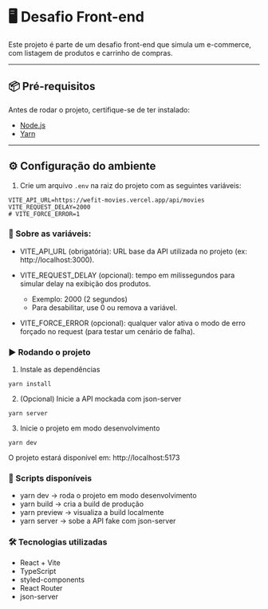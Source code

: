 # 🖥️ Desafio Front-end

Este projeto é parte de um desafio front-end que simula um e-commerce, com listagem de produtos e carrinho de compras.

---

## 📦 Pré-requisitos

Antes de rodar o projeto, certifique-se de ter instalado:

- [Node.js](https://nodejs.org/)
- [Yarn](https://yarnpkg.com/)

---

## ⚙️ Configuração do ambiente

1. Crie um arquivo `.env` na raiz do projeto com as seguintes variáveis:

```env
VITE_API_URL=https://wefit-movies.vercel.app/api/movies
VITE_REQUEST_DELAY=2000
# VITE_FORCE_ERROR=1
```

### 🔑 Sobre as variáveis:

- VITE_API_URL (obrigatória): URL base da API utilizada no projeto (ex: http://localhost:3000).

- VITE_REQUEST_DELAY (opcional): tempo em milissegundos para simular delay na exibição dos produtos.

  - Exemplo: 2000 (2 segundos)
  - Para desabilitar, use 0 ou remova a variável.

- VITE_FORCE_ERROR (opcional): qualquer valor ativa o modo de erro forçado no request (para testar um cenário de falha).

### ▶️ Rodando o projeto

1. Instale as dependências

```
yarn install
```

2. (Opcional) Inicie a API mockada com json-server

```
yarn server
```

3. Inicie o projeto em modo desenvolvimento

```
yarn dev
```

O projeto estará disponível em: http://localhost:5173

### 📜 Scripts disponíveis

- yarn dev → roda o projeto em modo desenvolvimento
- yarn build → cria a build de produção
- yarn preview → visualiza a build localmente
- yarn server → sobe a API fake com json-server

### 🛠️ Tecnologias utilizadas

- React + Vite
- TypeScript
- styled-components
- React Router
- json-server
